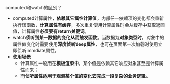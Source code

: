 computed和watch的区别？
- computed计算属性，**依赖其它属性计算值**，内部任一依赖项的变化都会重新执行该函数，**计算属性有缓存**，多次重复使用计算属性时会从缓存中获取返回值，计算属性**必须要有return关键词**。
- watch**侦听到某一数据的变化从而触发函数**。当数据为**对象类型时**，对象中的属性值变化时需要使用**深度侦听deep属性**，也可在页面第一次加载时使用立即侦听immdiate属性。
- **使用场景**
    - 计算属性一般用在**模板渲染中**，某个值是依赖其它响应对象甚至是计算属性而来；
    - 而**侦听属性适用于观测某个值的变化去完成一段复杂的业务逻辑。**
